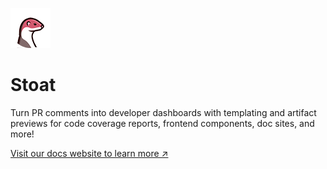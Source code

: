![Stoat](profile-round-64.png)

# Stoat

Turn PR comments into developer dashboards with templating and artifact previews for code coverage reports, frontend components, doc sites, and more!

[Visit our docs website to learn more ↗︎](https://docs.stoat.dev/)
